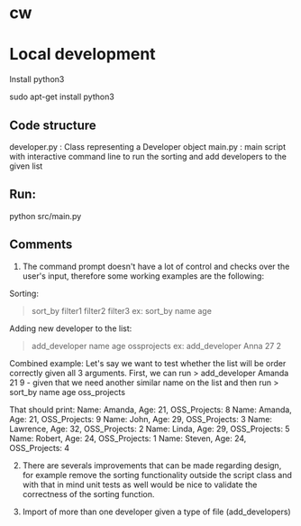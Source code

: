 # cw

Local development
======

Install python3

sudo apt-get install python3

Code structure
--------------

developer.py : Class representing a Developer object
main.py : main script with interactive command line to run the sorting and add developers to the given list

Run:
---
python src/main.py

Comments
-----------------
1. The command prompt doesn't have a lot of control and checks over the user's input, therefore some working examples are the following:

Sorting:
  > sort_by filter1 filter2 filter3
    ex: sort_by name age

Adding new developer to the list:
  > add_developer name age ossprojects
    ex: add_developer Anna 27 2

Combined example:
Let's say we want to test whether the list will be order correctly given all 3 arguments. 
First, we can run
      > add_developer Amanda 21 9 - given that we need another similar name on the list
and then run
      > sort_by name age oss_projects 

That should print:
Name: Amanda, Age: 21, OSS_Projects: 8
Name: Amanda, Age: 21, OSS_Projects: 9
Name: John, Age: 29, OSS_Projects: 3
Name: Lawrence, Age: 32, OSS_Projects: 2
Name: Linda, Age: 29, OSS_Projects: 5
Name: Robert, Age: 24, OSS_Projects: 1
Name: Steven, Age: 24, OSS_Projects: 4

2. There are severals improvements that can be made regarding design, for example remove the sorting functionality outside the script class and with that in mind unit tests as well would be nice to validate the correctness of the sorting function. 

3. Import of more than one developer given a type of file (add_developers)

